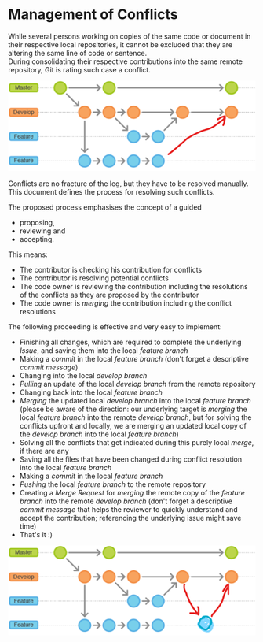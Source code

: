 # Management of Conflicts

While several persons working on copies of the same code or document in their respective local repositories, it cannot be excluded that they are altering the same line of code or sentence.  
During consolidating their respective contributions into the same remote repository, Git is rating such case a conflict.  

![MerginConcept1](./pictures/mergingConcept%2001.png)

Conflicts are no fracture of the leg, but they have to be resolved manually.  
This document defines the process for resolving such conflicts.  

The proposed process emphasises the concept of a guided 
* proposing, 
* reviewing and 
* accepting.  

This means:  
* The contributor is checking his contribution for conflicts
* The contributor is resolving potential conflicts
* The code owner is reviewing the contribution including the resolutions of the conflicts as they are proposed by the contributor
* The code owner is _merging_ the contribution including the conflict resolutions

The following proceeding is effective and very easy to implement:  
* Finishing all changes, which are required to complete the underlying _Issue_, and saving them into the local _feature branch_
* Making a _commit_ in the local _feature branch_ (don't forget a descriptive _commit message_)
* Changing into the local _develop branch_
* _Pulling_ an update of the local _develop branch_ from the remote repository
* Changing back into the local _feature branch_
* _Merging_ the updated local _develop branch_ into the local _feature branch_ (please be aware of the direction: our underlying target is _merging_ the local _feature branch_ into the remote _develop branch_, but for solving the conflicts upfront and locally, we are merging an updated local copy of the _develop branch_ into the local _feature branch_)
* Solving all the conflicts that get indicated during this purely local _merge_, if there are any
* Saving all the files that have been changed during conflict resolution into the local _feature branch_
* Making a _commit_ in the local _feature branch_
* _Pushing_ the local _feature branch_ to the remote repository
* Creating a _Merge Request_ for _merging_ the remote copy of the _feature branch_ into the remote  _develop branch_ (don't forget a descriptive _commit message_ that helps the reviewer to quickly understand and accept the contribution; referencing the underlying issue might save time)
* That's it :)

![MerginConcept2](./pictures/mergingConcept%2002.png)
